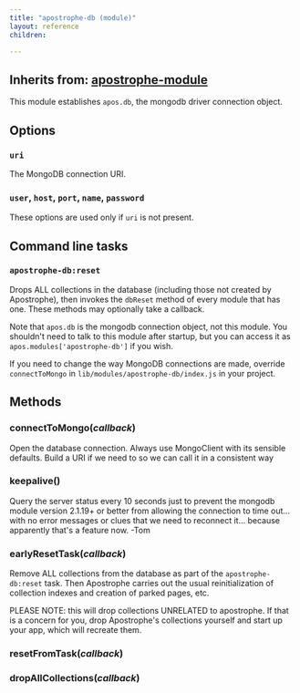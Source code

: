 ```yaml
---
title: "apostrophe-db (module)"
layout: reference
children:

---
```

## Inherits from: [apostrophe-module](../apostrophe-module/index.html)
This module establishes `apos.db`, the mongodb driver connection object.

## Options

### `uri`

The MongoDB connection URI.

### `user`, `host`, `port`, `name`, `password`

These options are used only if `uri` is not present.

## Command line tasks

### `apostrophe-db:reset`

Drops ALL collections in the database (including those not created by
Apostrophe), then invokes the `dbReset` method of every module that
has one. These methods may optionally take a callback.

Note that `apos.db` is the mongodb connection object, not this module.
You shouldn't need to talk to this module after startup, but you can
access it as `apos.modules['apostrophe-db']` if you wish.

If you need to change the way MongoDB connections are made,
override `connectToMongo` in `lib/modules/apostrophe-db/index.js`
in your project.


## Methods
### connectToMongo(*callback*)
Open the database connection. Always use MongoClient with its
sensible defaults. Build a URI if we need to so we can call it
in a consistent way
### keepalive()
Query the server status every 10 seconds just to prevent
the mongodb module version 2.1.19+ or better from allowing
the connection to time out... with no error messages or clues
that we need to reconnect it... because apparently that's
a feature now. -Tom
### earlyResetTask(*callback*)
Remove ALL collections from the database as part of the
`apostrophe-db:reset` task. Then Apostrophe carries out the usual
reinitialization of collection indexes and creation of parked pages, etc.

PLEASE NOTE: this will drop collections UNRELATED to apostrophe.
If that is a concern for you, drop Apostrophe's collections yourself
and start up your app, which will recreate them.
### resetFromTask(*callback*)

### dropAllCollections(*callback*)

